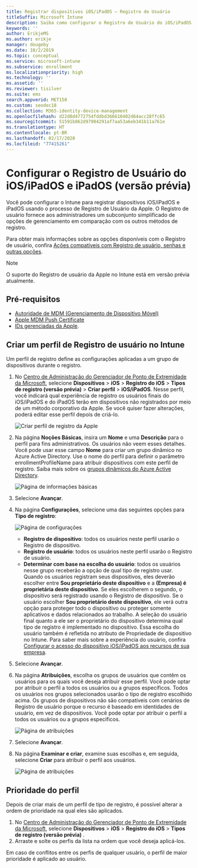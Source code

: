 ```yaml
---
title: Registrar dispositivos iOS/iPadOS – Registro de Usuário
titleSuffix: Microsoft Intune
description: Saiba como configurar o Registro de Usuário do iOS/iPadOS e iPadOS.
keywords: ''
author: ErikjeMS
ms.author: erikje
manager: dougeby
ms.date: 10/2/2019
ms.topic: conceptual
ms.service: microsoft-intune
ms.subservice: enrollment
ms.localizationpriority: high
ms.technology: ''
ms.assetid: ''
ms.reviewer: tisilver
ms.suite: ems
search.appverid: MET150
ms.custom: seodec18
ms.collection: M365-identity-device-management
ms.openlocfilehash: d22d8d4772754fddbd366610402d64acc28ffc65
ms.sourcegitcommit: 51591b862d97904291af7aa53a6eb341b11a761e
ms.translationtype: HT
ms.contentlocale: pt-BR
ms.lasthandoff: 02/17/2020
ms.locfileid: "77415261"
---
```

# <a name="set-up-iosipados-and-ipados-user-enrollment-preview"></a>Configurar o Registro de Usuário do iOS/iPadOS e iPadOS (versão prévia)

Você pode configurar o Intune para registrar dispositivos iOS/iPadOS e iPadOS usando o processo de Registro de Usuário da Apple. O Registro de usuário fornece aos administradores um subconjunto simplificado de opções de gerenciamento em comparação com os outros métodos de registro.

Para obter mais informações sobre as opções disponíveis com o Registro de usuário, confira [Ações compatíveis com Registro de usuário, senhas e outras opções](ios-user-enrollment-supported-actions.md).

> [!NOTE]
> O suporte do Registro de usuário da Apple no Intune está em versão prévia atualmente.

## <a name="prerequisites"></a>Pré-requisitos
- [Autoridade de MDM (Gerenciamento de Dispositivo Móvel)](../fundamentals/mdm-authority-set.md)
- [Apple MDM Push Certificate](apple-mdm-push-certificate-get.md)
- [IDs gerenciadas da Apple](https://support.apple.com/guide/apple-business-manager/mdm1c9622977/web).

## <a name="create-a-user-enrollment-profile-in-intune"></a>Criar um perfil de Registro de usuário no Intune

Um perfil de registro define as configurações aplicadas a um grupo de dispositivos durante o registro. 

1. No [Centro de Administração do Gerenciador de Ponto de Extremidade da Microsoft](https://go.microsoft.com/fwlink/?linkid=2109431), selecione **Dispositivos** > **iOS** > **Registro do iOS** > **Tipos de registro (versão prévia)**  > **Criar perfil** > **iOS/iPadOS**. Nesse perfil, você indicará qual experiência de registro os usuários finais do iOS/iPadOS e do iPadOS terão em dispositivos não registrados por meio de um método corporativo da Apple. Se você quiser fazer alterações, poderá editar esse perfil depois de criá-lo.

    ![Criar perfil de registro da Apple](./media/ios-user-enrollment/create-profile.png)

2. Na página **Noções Básicas**, insira um **Nome** e uma **Descrição** para o perfil para fins administrativos. Os usuários não veem esses detalhes. Você pode usar esse campo **Nome** para criar um grupo dinâmico no Azure Active Directory. Use o nome do perfil para definir o parâmetro enrollmentProfileName para atribuir dispositivos com este perfil de registro. Saiba mais sobre os [grupos dinâmicos do Azure Active Directory](https://docs.microsoft.com/azure/active-directory/active-directory-groups-dynamic-membership-azure-portal#rules-for-devices).

    ![Página de informações básicas](./media/ios-user-enrollment/basics-page.png)


3. Selecione **Avançar**.

4. Na página **Configurações**, selecione uma das seguintes opções para **Tipo de registro**:

    ![Página de configurações](./media/ios-user-enrollment/settings-page.png)

    - **Registro de dispositivo**: todos os usuários neste perfil usarão o Registro de dispositivo.
    - **Registro de usuário**: todos os usuários neste perfil usarão o Registro de usuário.
    - **Determinar com base na escolha do usuário**: todos os usuários nesse grupo receberão a opção de qual tipo de registro usar. Quando os usuários registram seus dispositivos, eles deverão escolher entre **Sou proprietário deste dispositivo** e a **(Empresa) é proprietária deste dispositivo**. Se eles escolherem o segundo, o dispositivo será registrado usando o Registro de dispositivo. Se o usuário escolher **Sou proprietário deste dispositivo**, ele verá outra opção para proteger todo o dispositivo ou proteger somente aplicativos e dados relacionados ao trabalho. A seleção do usuário final quanto a ele ser o proprietário do dispositivo determina qual tipo de registro é implementado no dispositivo. Essa escolha do usuário também é refletida no atributo de Propriedade de dispositivo no Intune. Para saber mais sobre a experiência do usuário, confira [Configurar o acesso do dispositivo iOS/iPadOS aos recursos de sua empresa](https://docs.microsoft.com/intune-user-help/enroll-your-device-in-intune-ios).
    
5. Selecione **Avançar**.

6. Na página **Atribuições**, escolha os grupos de usuários que contêm os usuários para os quais você deseja atribuir esse perfil. Você pode optar por atribuir o perfil a todos os usuários ou a grupos específicos. Todos os usuários nos grupos selecionados usarão o tipo de registro escolhido acima. Os grupos de dispositivos não são compatíveis com cenários de Registro de usuário porque o recurso é baseado em identidades de usuário, em vez de dispositivos. Você pode optar por atribuir o perfil a todos os usuários ou a grupos específicos.

    ![Página de atribuições](./media/ios-user-enrollment/assignments-page.png)

7. Selecione **Avançar**.

8. Na página **Examinar e criar**, examine suas escolhas e, em seguida, selecione **Criar** para atribuir o perfil aos usuários.

    ![Página de atribuições](./media/ios-user-enrollment/assignments-page.png)


## <a name="profile-priority"></a>Prioridade do perfil

Depois de criar mais de um perfil de tipo de registro, é possível alterar a ordem de prioridade na qual eles são aplicados.

1. No [Centro de Administração do Gerenciador de Ponto de Extremidade da Microsoft](https://go.microsoft.com/fwlink/?linkid=2109431), selecione **Dispositivos** > **iOS** > **Registro do iOS** > **Tipos de registro (versão prévia)** .
2. Arraste e solte os perfis da lista na ordem que você deseja aplicá-los.

Em caso de conflitos entre os perfis de qualquer usuário, o perfil de maior prioridade é aplicado ao usuário.


